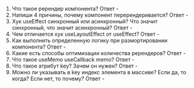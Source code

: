 1) Что такое ререндер компонента?
Ответ - 
2) Напиши 4 причины, почему компонент перерендеривается?
Ответ - 
2) Хук useEffect синхронный или асинхронный? Что значит синхронный, что значит асинхронный?
Ответ - 
3) Чем отличается хук useLayoutEffect от useEffect? 
Ответ - 
4) Как выполнить определенную логику при размортировании компонента?
Ответ - 
5) Какие есть способы оптимизации количества ререндеров?
Ответ - 
6) Что такое useMemo useCallback memo?
Ответ - 
7) Что такое атрибут key? Зачем он нужен?
Ответ - 
8) Можно ли указывать в key индекс элемента в массиве? Если да, то когда? Если нет, то почему?
Ответ - 

